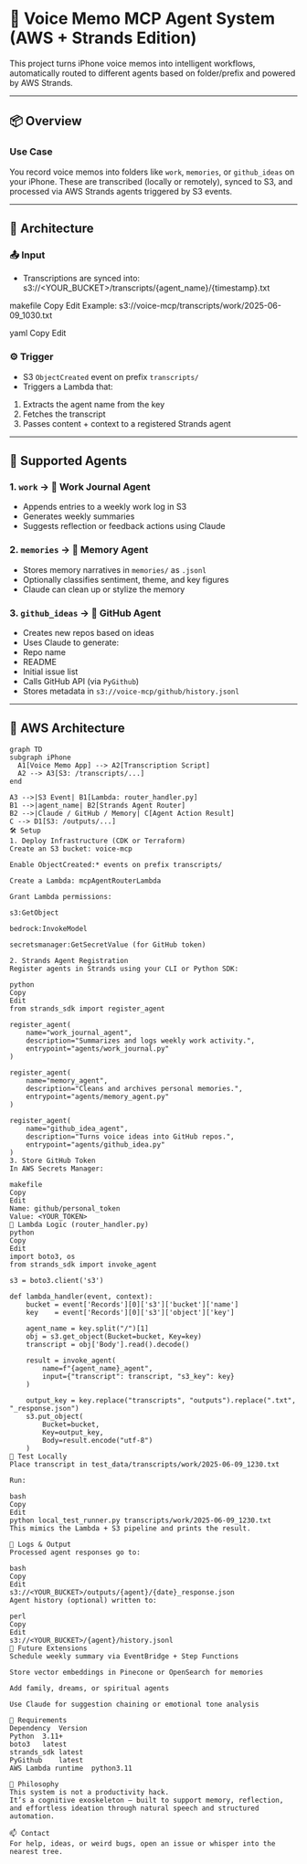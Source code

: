 # 🧠 Voice Memo MCP Agent System (AWS + Strands Edition)

This project turns iPhone voice memos into intelligent workflows, automatically routed to different agents based on folder/prefix and powered by AWS Strands.

---

## 📦 Overview

### Use Case
You record voice memos into folders like `work`, `memories`, or `github_ideas` on your iPhone. These are transcribed (locally or remotely), synced to S3, and processed via AWS Strands agents triggered by S3 events.

---

## 📁 Architecture

### 📤 Input
- Transcriptions are synced into:
s3://<YOUR_BUCKET>/transcripts/{agent_name}/{timestamp}.txt

makefile
Copy
Edit
Example:
s3://voice-mcp/transcripts/work/2025-06-09_1030.txt

yaml
Copy
Edit

### ⚙️ Trigger
- S3 `ObjectCreated` event on prefix `transcripts/`
- Triggers a Lambda that:
1. Extracts the agent name from the key
2. Fetches the transcript
3. Passes content + context to a registered Strands agent

---

## 🤖 Supported Agents

### 1. `work` → 🧾 Work Journal Agent
- Appends entries to a weekly work log in S3
- Generates weekly summaries
- Suggests reflection or feedback actions using Claude

### 2. `memories` → 🧠 Memory Agent
- Stores memory narratives in `memories/` as `.jsonl`
- Optionally classifies sentiment, theme, and key figures
- Claude can clean up or stylize the memory

### 3. `github_ideas` → 🐙 GitHub Agent
- Creates new repos based on ideas
- Uses Claude to generate:
- Repo name
- README
- Initial issue list
- Calls GitHub API (via `PyGithub`)
- Stores metadata in `s3://voice-mcp/github/history.jsonl`

---

## 🧬 AWS Architecture

```mermaid
graph TD
subgraph iPhone
  A1[Voice Memo App] --> A2[Transcription Script]
  A2 --> A3[S3: /transcripts/...]
end

A3 -->|S3 Event| B1[Lambda: router_handler.py]
B1 -->|agent_name| B2[Strands Agent Router]
B2 -->|Claude / GitHub / Memory| C[Agent Action Result]
C --> D1[S3: /outputs/...]
🛠️ Setup
1. Deploy Infrastructure (CDK or Terraform)
Create an S3 bucket: voice-mcp

Enable ObjectCreated:* events on prefix transcripts/

Create a Lambda: mcpAgentRouterLambda

Grant Lambda permissions:

s3:GetObject

bedrock:InvokeModel

secretsmanager:GetSecretValue (for GitHub token)

2. Strands Agent Registration
Register agents in Strands using your CLI or Python SDK:

python
Copy
Edit
from strands_sdk import register_agent

register_agent(
    name="work_journal_agent",
    description="Summarizes and logs weekly work activity.",
    entrypoint="agents/work_journal.py"
)

register_agent(
    name="memory_agent",
    description="Cleans and archives personal memories.",
    entrypoint="agents/memory_agent.py"
)

register_agent(
    name="github_idea_agent",
    description="Turns voice ideas into GitHub repos.",
    entrypoint="agents/github_idea.py"
)
3. Store GitHub Token
In AWS Secrets Manager:

makefile
Copy
Edit
Name: github/personal_token
Value: <YOUR_TOKEN>
🐍 Lambda Logic (router_handler.py)
python
Copy
Edit
import boto3, os
from strands_sdk import invoke_agent

s3 = boto3.client('s3')

def lambda_handler(event, context):
    bucket = event['Records'][0]['s3']['bucket']['name']
    key    = event['Records'][0]['s3']['object']['key']
    
    agent_name = key.split("/")[1]
    obj = s3.get_object(Bucket=bucket, Key=key)
    transcript = obj['Body'].read().decode()

    result = invoke_agent(
        name=f"{agent_name}_agent",
        input={"transcript": transcript, "s3_key": key}
    )
    
    output_key = key.replace("transcripts", "outputs").replace(".txt", "_response.json")
    s3.put_object(
        Bucket=bucket,
        Key=output_key,
        Body=result.encode("utf-8")
    )
🧪 Test Locally
Place transcript in test_data/transcripts/work/2025-06-09_1230.txt

Run:

bash
Copy
Edit
python local_test_runner.py transcripts/work/2025-06-09_1230.txt
This mimics the Lambda + S3 pipeline and prints the result.

📓 Logs & Output
Processed agent responses go to:

bash
Copy
Edit
s3://<YOUR_BUCKET>/outputs/{agent}/{date}_response.json
Agent history (optional) written to:

perl
Copy
Edit
s3://<YOUR_BUCKET>/{agent}/history.jsonl
📅 Future Extensions
Schedule weekly summary via EventBridge + Step Functions

Store vector embeddings in Pinecone or OpenSearch for memories

Add family, dreams, or spiritual agents

Use Claude for suggestion chaining or emotional tone analysis

🧼 Requirements
Dependency	Version
Python	3.11+
boto3	latest
strands_sdk	latest
PyGithub	latest
AWS Lambda runtime	python3.11

🧠 Philosophy
This system is not a productivity hack.
It’s a cognitive exoskeleton — built to support memory, reflection, and effortless ideation through natural speech and structured automation.

📫 Contact
For help, ideas, or weird bugs, open an issue or whisper into the nearest tree.
